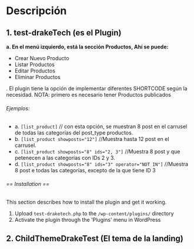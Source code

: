 # Descripción

## 1. test-drakeTech (es el Plugin)

**a. En el menú izquierdo, está la sección Productos, Ahí se puede:**

- Crear Nuevo Producto
- Listar Productos
- Editar Productos
- Eliminar Productos

. El plugin tiene la opción de implementar diferentes SHORTCODE según la necesidad.
NOTA: primero es necesario tener Productos publicados

###### Ejemplos:

* a. ```[list_product]``` // con esta opción, se muestran 8 post en el carrusel de todas las categorías del post_type productos.
* b. ```[list_product showposts="12"]``` //Muestra hasta 12 post en el carrusel.
* c. ```[list_product showposts="8" ids="2, 3"]``` //Muestra 8 post y que petenecen a las categorías con IDs 2 y 3.
* d. ```[list_product showposts="8" ids="3" operator="NOT IN"]``` //Muestra 8 post e todas las categorías, excepto de la que tiene ID 3

###### == Installation ==

This section describes how to install the plugin and get it working.

1. Upload `test-draketech.php` to the `/wp-content/plugins/` directory
1. Activate the plugin through the 'Plugins' menu in WordPress

## 2. ChildThemeDrakeTest (El tema de la landing)
